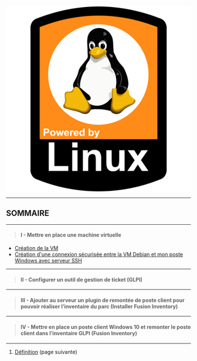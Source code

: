 ![](Img/powered-by-linux.png)

---


## SOMMAIRE
---
>#### I -  Mettre en place une machine virtuelle 
- [Création de la VM](https://github.com/Anescoo/Linux-B2-TP1/blob/main/ETAPE1.md)
- [Création d'une connexion sécurisée entre la VM Debian et mon poste Windows avec serveur SSH](https://github.com/Anescoo/Linux-B2-TP1/blob/main/ETAPE2.md)

---


>#### II - Configurer un outil de gestion de ticket (GLPI) 
  

---

>####  III - Ajouter au serveur un plugin de remontée de poste client pour pouvoir réaliser l’inventaire du parc (Installer Fusion Inventory) 
  

---

>####  IV - Mettre en place un poste client Windows 10 et remonter le poste client dans l’inventaire GLPI (Fusion Inventory)
  

--- 

1. [Définition](https://github.com/Anescoo/Linux/blob/main/D%C3%A9finition.md) (page suivante)